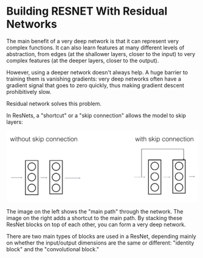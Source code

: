 # Building RESNET With Residual Networks
The main benefit of a very deep network is that it can represent very complex functions. It can also learn features at many different levels of abstraction, from edges (at the shallower layers, closer to the input) to very complex features (at the deeper layers, closer to the output).

However, using a deeper network doesn't always help. A huge barrier to training them is vanishing gradients: very deep networks often have a gradient signal that goes to zero quickly, thus making gradient descent prohibitively slow.

Residual network solves this problem.

In ResNets, a "shortcut" or a "skip connection" allows the model to skip layers:  

![skip connection](./images/skip_connection_kiank.png)


The image on the left shows the "main path" through the network. The image on the right adds a shortcut to the main path. By stacking these ResNet blocks on top of each other, you can form a very deep network. 

There are two main types of blocks are used in a ResNet, depending mainly on whether the input/output dimensions are the same or different: "identity block" and the "convolutional block."
